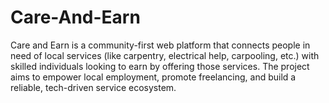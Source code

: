# Care-And-Earn
Care and Earn is a community-first web platform that connects people in need of local services (like carpentry, electrical help, carpooling, etc.) with skilled individuals looking to earn by offering those services. The project aims to empower local employment, promote freelancing, and build a reliable, tech-driven service ecosystem.
